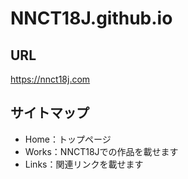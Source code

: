 # NNCT18J.github.io

## URL

https://nnct18j.com

## サイトマップ

- Home：トップページ
- Works：NNCT18Jでの作品を載せます
- Links：関連リンクを載せます